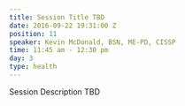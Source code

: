 ```yaml
---
title: Session Title TBD
date: 2016-09-22 19:31:00 Z
position: 11
speaker: Kevin McDonald, BSN, ME-PD, CISSP
time: 11:45 am - 12:30 pm
day: 3
type: health
---
```


Session Description TBD